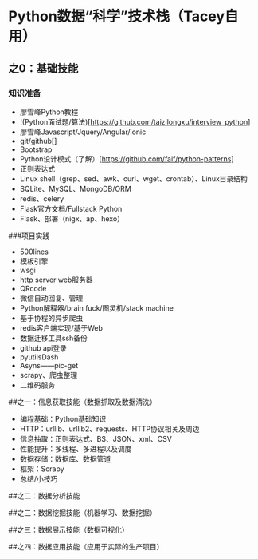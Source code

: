
# Python数据“科学”技术栈（Tacey自用）

## 之0：基础技能

### 知识准备

+ 廖雪峰Python教程
+ !(Python面试题/算法)[https://github.com/taizilongxu/interview_python]
+ 廖雪峰Javascript/Jquery/Angular/ionic
+ git/github[]
+ Bootstrap
+ Python设计模式（了解）[https://github.com/faif/python-patterns]
+ 正则表达式
+ Linux shell（grep、sed、awk、curl、wget、crontab）、Linux目录结构
+ SQLite、MySQL、MongoDB/ORM
+ redis、celery
+ Flask官方文档/Fullstack Python
+ Flask、部署（nigx、ap、hexo）




###项目实践

+ 500lines
+ 模板引擎
+ wsgi
+ http server web服务器
+ QRcode
+ 微信自动回复、管理
+ Python解释器/brain fuck/图灵机/stack machine
+ 基于协程的异步爬虫
+ redis客户端实现/基于Web
+ 数据迁移工具ssh备份
+ github api登录
+ pyutilsDash
+ Asyns——pic-get
+ scrapy、爬虫整理
+ 二维码服务

##之一：信息获取技能（数据抓取及数据清洗）
+ 编程基础：Python基础知识
+ HTTP：urllib、urllib2、requests、HTTP协议相关及周边
+ 信息抽取：正则表达式、BS、JSON、xml、CSV
+ 性能提升：多线程、多进程以及调度
+ 数据存储：数据库、数据管道
+ 框架：Scrapy
+ 总结/小技巧

##之二：数据分析技能


##之三：数据挖掘技能（机器学习、数据挖掘）

##之三：数据展示技能（数据可视化）

##之四：数据应用技能（应用于实际的生产项目）



